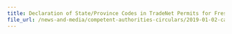 ```yaml
---
title: Declaration of State/Province Codes in TradeNet Permits for Fresh and Minimally Processed Fruits and Vegetables 
file_url: /news-and-media/competent-authorities-circulars/2019-01-02-ca.pdf
---
```

